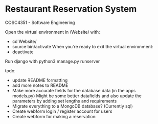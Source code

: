 # Restaurant Reservation System
 COSC4351 - Software Engineering

Open the virtual environment in /Website/ with:
- cd Website/
- source bin/activate
When you're ready to exit the virtual environment:
- deactivate

Run django with python3 manage.py runserver

todo:
- update README formatting
- add more notes to README
- Make more accurate fields for the database data (in the apps models.py) Might be some better datafields and also update the parameters by adding set lengths and requirements
- Migrate everything to a MongoDB database? (Currently sql)
- Create webform login / register account for users
- Create webform for making a reservation
